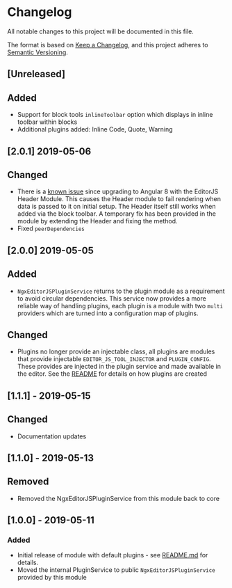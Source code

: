 # Changelog

All notable changes to this project will be documented in this file.

The format is based on [Keep a Changelog](https://keepachangelog.com/en/1.0.0/),
and this project adheres to [Semantic Versioning](https://semver.org/spec/v2.0.0.html).

## [Unreleased]

## Added

- Support for block tools `inlineToolbar` option which displays in inline toolbar within blocks
- Additional plugins added: Inline Code, Quote, Warning

## [2.0.1] 2019-05-06

## Changed

- There is a [known issue](https://github.com/editor-js/header/pull/25) since upgrading to Angular 8 with the EditorJS Header Module.
This causes the Header module to fail rendering when data is passed to it on initial setup.  The Header itself still works
when added via the block toolbar. A temporary fix has been provided in the module by extending the Header
and fixing the method.
- Fixed `peerDependencies`

## [2.0.0] 2019-05-05

## Added

- `NgxEditorJSPluginService` returns to the plugin module as a requirement to avoid circular dependencies.
  This service now provides a more reliable way of handling plugins, each plugin is a module with two `multi` providers
  which are turned into a configuration map of plugins.

## Changed

- Plugins no longer provide an injectable class, all plugins are modules that provide
  injectable `EDITOR_JS_TOOL_INJECTOR` and `PLUGIN_CONFIG`. These provides are injected in the
  plugin service and made available in the editor. See the [README](./README.md) for details on how
  plugins are created

## [1.1.1] - 2019-05-15

## Changed

- Documentation updates

## [1.1.0] - 2019-05-13

## Removed

- Removed the NgxEditorJSPluginService from this module back to core

## [1.0.0] - 2019-05-11

### Added

- Initial release of module with default plugins - see [README.md]('./README.md) for details.
- Moved the internal PluginService to public `NgxEditorJSPluginService` provided by this module
